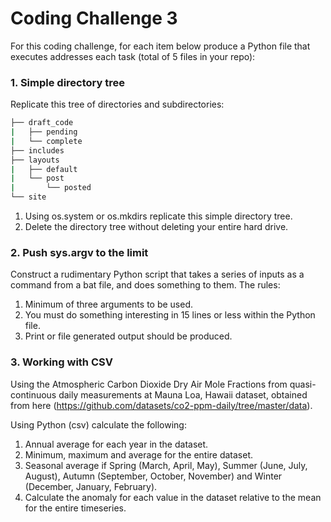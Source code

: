 # Coding Challenge 3

For this coding challenge, for each item below produce a Python file that executes addresses each task (total of 5 files in your repo):

### 1. Simple directory tree

Replicate this tree of directories and subdirectories:
```bash
├── draft_code
|   ├── pending
|   └── complete
├── includes
├── layouts
|   ├── default
|   └── post
|       └── posted
└── site
```

1. Using os.system or os.mkdirs replicate this simple directory tree.
2. Delete the directory tree without deleting your entire hard drive.

### 2. Push sys.argv to the limit

Construct a rudimentary Python script that takes a series of inputs as a command from a bat file, and does something to them. The rules:

1. Minimum of three arguments to be used.
2. You must do something interesting in 15 lines or less within the Python file.
3. Print or file generated output should be produced.

### 3. Working with CSV

Using the Atmospheric Carbon Dioxide Dry Air Mole Fractions from quasi-continuous daily measurements at Mauna Loa, Hawaii dataset, obtained from here (https://github.com/datasets/co2-ppm-daily/tree/master/data).

Using Python (csv) calculate the following:

1) Annual average for each year in the dataset.
2) Minimum, maximum and average for the entire dataset.
2) Seasonal average if Spring (March, April, May), Summer (June, July, August), Autumn (September, October, November) and Winter (December, January, February).
3) Calculate the anomaly for each value in the dataset relative to the mean for the entire timeseries.
